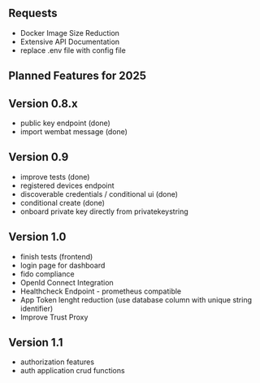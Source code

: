 ## Requests
- Docker Image Size Reduction
- Extensive API Documentation
- replace .env file with config file

## Planned Features for 2025

## Version 0.8.x
- public key endpoint (done)
- import wembat message (done)

## Version 0.9
- improve tests (done)
- registered devices endpoint
- discoverable credentials / conditional ui (done)
- conditional create (done)
- onboard private key directly from privatekeystring

## Version 1.0
- finish tests (frontend)
- login page for dashboard
- fido compliance
- OpenId Connect Integration
- Healthcheck Endpoint - prometheus compatible
- App Token lenght reduction (use database column with unique string identifier)
- Improve Trust Proxy

## Version 1.1
- authorization features
- auth application crud functions